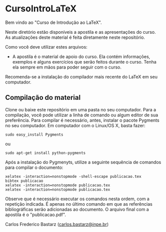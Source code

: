 # CursoIntroLaTeX

Bem vindo ao "Curso de Introdução ao LaTeX".

Neste diretório estão disponíveis a apostila e as apresentações do curso. As atualizações deste material é feita diretamente neste repositório.

Como você deve utilizar estes arquivos:

- A apostila é o material de apoio do curso. Ela contém informações, exemplos e alguns exercícios que serão feitos durante o curso. Tenha ela sempre em mãos para poder seguir com o curso.

Recomenda-se a instalação do compilador mais recente do LaTeX em seu computador.

## Compilação do material

Clone ou baixe este repositório em uma pasta no seu computador. Para a compilação, você pode utilizar a linha de comando ou algum editor de sua preferência. Para compilar é necessário, antes, instalar o pacote Pygments no seu computador. Em computador com o Linux/OS X, basta fazer:

    sudo easy_install Pygments

ou

    sudo apt-get install python-pygments

Após a instalação do Pygmenyts, utilize a seguinte sequência de comandos para compilar o documento:

    xelatex -interaction=nonstopmode -shell-escape publicacao.tex
    bibtex publicacao
    xelatex -interaction=nonstopmode publicacao.tex
    xelatex -interaction=nonstopmode publicacao.tex

Observe que é necessário executar os comandos nesta ordem, com a repetição indicada. É apenas no último comando em que as referências bibliográficas serão adicionadas ao documento. O arquivo final com a apostila é o "publicacao.pdf".

Carlos Frederico Bastarz (carlos.bastarz@inpe.br)
